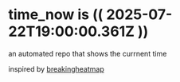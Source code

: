# time_now is (( 2025-07-22T19:00:00.361Z ))

an automated repo that shows the currnent time

inspired by [breakingheatmap](https://github.com/breakingheatmap/breakingheatmap)